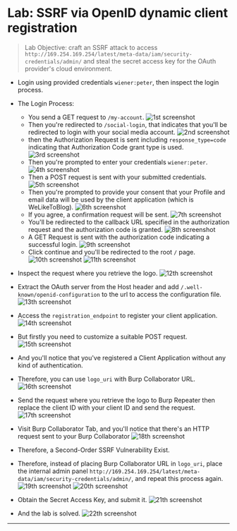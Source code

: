 # Lab: SSRF via OpenID dynamic client registration

> Lab Objective: craft an SSRF attack to access `http://169.254.169.254/latest/meta-data/iam/security-credentials/admin/` and steal the secret access key for the OAuth provider's cloud environment.

- Login using provided credentials `wiener:peter`, then inspect the login process.

- The Login Process:

  - You send a GET request to `/my-account`.
    ![1st screenshot](./attachments/1.png)
  - Then you're redirected to `/social-login`, that indicates that you'll be redirected to login with your social media account.
    ![2nd screenshot](./attachments/2.png)
  - then the Authorization Request is sent including `response_type=code` indicating that Authorization Code grant type is used.
    ![3rd screenshot](./attachments/3.png)
  - Then you're prompted to enter your credentials `wiener:peter`.
    ![4th screenshot](./attachments/4.png)
  - Then a POST request is sent with your submitted credentials.
    ![5th screenshot](./attachments/5.png)
  - Then you're prompted to provide your consent that your Profile and email data will be used by the client application (which is WeLikeToBlog).
    ![6th screenshot](./attachments/6.png)
  - If you agree, a confirmation request will be sent.
    ![7th screenshot](./attachments/7.png)
  - You'll be redirected to the callback URL specified in the authorization request and the authorization code is granted.
    ![8th screenshot](./attachments/8.png)
  - A GET Request is sent with the authorization code indicating a successful login.
    ![9th screenshot](./attachments/9.png)
  - Click continue and you'll be redirected to the root `/` page.
    ![10th screenshot](./attachments/10.png)
    ![11th screenshot](./attachments/11.png)

- Inspect the request where you retrieve the logo.
  ![12th screenshot](./attachments/12.png)

- Extract the OAuth server from the Host header and add `/.well-known/openid-configuration` to the url to access the configuration file.
  ![13th screenshot](./attachments/13.png)

- Access the `registration_endpoint` to register your client application.
  ![14th screenshot](./attachments/14.png)

- But firstly you need to customize a suitable POST request.
  ![15th screenshot](./attachments/15.png)

- And you'll notice that you've registered a Client Application without any kind of authentication.

- Therefore, you can use `logo_uri` with Burp Collaborator URL.
  ![16th screenshot](./attachments/16.png)

- Send the request where you retrieve the logo to Burp Repeater then replace the client ID with your client ID and send the request.
  ![17th screenshot](./attachments/17.png)

- Visit Burp Collaborator Tab, and you'll notice that there's an HTTP request sent to your Burp Collaborator
  ![18th screenshot](./attachments/18.png)

- Therefore, a Second-Order SSRF Vulnerability Exist.

- Therefore, instead of placing Burp Collaborator URL in `logo_uri`, place the internal admin panel `http://169.254.169.254/latest/meta-data/iam/security-credentials/admin/`, and repeat this process again.
  ![19th screenshot](./attachments/19.png)
  ![20th screenshot](./attachments/20.png)

- Obtain the Secret Access Key, and submit it.
  ![21th screenshot](./attachments/21.png)

- And the lab is solved.
  ![22th screenshot](./attachments/22.png)

---
